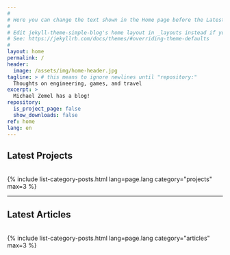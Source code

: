 ```yaml
---
#
# Here you can change the text shown in the Home page before the Latest Posts section.
#
# Edit jekyll-theme-simple-blog's home layout in _layouts instead if you wanna make some changes
# See: https://jekyllrb.com/docs/themes/#overriding-theme-defaults
#
layout: home
permalink: /
header:
  image: /assets/img/home-header.jpg
tagline: > # this means to ignore newlines until "repository:"
  Thoughts on engineering, games, and travel
excerpt: >
  Michael Zemel has a blog!
repository:
  is_project_page: false
  show_downloads: false
ref: home
lang: en
---
```

<h2>Latest Projects</h2>
<div>&nbsp;</div>
{% include list-category-posts.html lang=page.lang category="projects" max=3 %}

---

<h2>Latest Articles</h2>
<div>&nbsp;</div>
{% include list-category-posts.html lang=page.lang category="articles" max=3 %}
